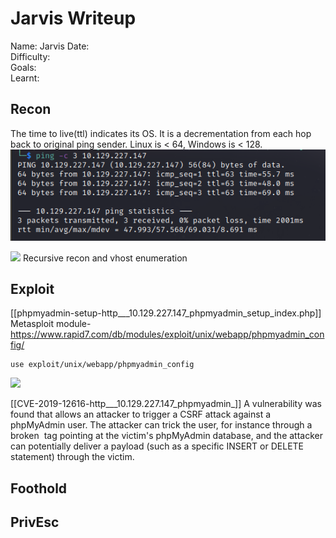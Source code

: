 # Jarvis Writeup
Name: Jarvis
Date:  
Difficulty:  
Goals:  
Learnt:

## Recon

The time to live(ttl) indicates its OS. It is a decrementation from each hop back to original ping sender. Linux is < 64, Windows is < 128.
![ping](Screenshots/ping.png)

![](domainname.png)
Recursive recon and vhost enumeration 

## Exploit


[[phpmyadmin-setup-http___10.129.227.147_phpmyadmin_setup_index.php]] 
Metasploit module- https://www.rapid7.com/db/modules/exploit/unix/webapp/phpmyadmin_config/
```
use exploit/unix/webapp/phpmyadmin_config
```
![](phpmyadminsetup.png)


[[CVE-2019-12616-http___10.129.227.147_phpmyadmin_]]
A vulnerability was found that allows an attacker to trigger a CSRF attack against a phpMyAdmin user. The attacker can trick the user, for instance through a broken  tag pointing at the victim's phpMyAdmin database, and the attacker can potentially deliver a payload (such as a specific INSERT or DELETE statement) through the victim.

## Foothold

## PrivEsc

      
